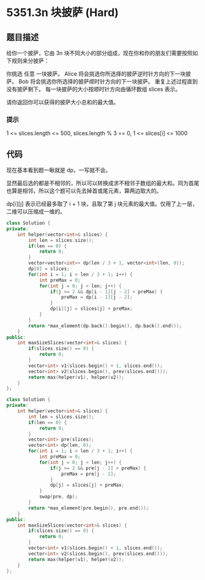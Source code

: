 # 5351.3n 块披萨 (Hard)

## 题目描述

给你一个披萨，它由 3n 块不同大小的部分组成，现在你和你的朋友们需要按照如下规则来分披萨：

你挑选 任意 一块披萨。
Alice 将会挑选你所选择的披萨逆时针方向的下一块披萨。
Bob 将会挑选你所选择的披萨顺时针方向的下一块披萨。
重复上述过程直到没有披萨剩下。
每一块披萨的大小按顺时针方向由循环数组 slices 表示。

请你返回你可以获得的披萨大小总和的最大值。

### 提示

1 <= slices.length <= 500, slices.length % 3 == 0, 1 <= slices[i] <= 1000

## 代码

现在基本看到题一瞅就是 dp，一写就不会。

显然最后选的都是不相邻的，所以可以转换成求不相邻子数组的最大和。同为首尾也算是相邻，所以这个题可以先去掉首或尾元素，算两边取大的。

dp[i][j] 表示已经最多取了 i + 1 块，且取了第 j 块元素的最大值。仅用了上一层，二维可以压缩成一维的。

```c++ tab="二维 dp"
class Solution {
private:
    int helper(vector<int>& slices) {
        int len = slices.size();
        if(len == 0) {
            return 0;
        }
        vector<vector<int>> dp(len / 3 + 1, vector<int>(len, 0));
        dp[0] = slices;
        for(int i = 1; i < len / 3 + 1; i++) {
            int preMax = 0;
            for(int j = 0; j < len; j++) {
                if(j >= 2 && dp[i - 1][j - 2] > preMax) {
                    preMax = dp[i - 1][j - 2];
                }
                dp[i][j] = slices[j] + preMax;
            }
        }
        return *max_element(dp.back().begin(), dp.back().end());
    }
public:
    int maxSizeSlices(vector<int>& slices) {
        if(slices.size() == 0) {
            return 0;
        }
        vector<int> v1(slices.begin() + 1, slices.end());
        vector<int> v2(slices.begin(), prev(slices.end()));
        return max(helper(v1), helper(v2));
    }
};
```

```c++ tab="一维 dp"
class Solution {
private:
    int helper(vector<int>& slices) {
        int len = slices.size();
        if(len == 0) {
            return 0;
        }
        vector<int> pre(slices);
        vector<int> dp(len, 0);
        for(int i = 1; i < len / 3 + 1; i++) {
            int preMax = 0;
            for(int j = 0; j < len; j++) {
                if(j >= 2 && pre[j - 2] > preMax) {
                    preMax = pre[j - 2];
                }
                dp[j] = slices[j] + preMax;
            }
            swap(pre, dp);
        }
        return *max_element(pre.begin(), pre.end());
    }
public:
    int maxSizeSlices(vector<int>& slices) {
        if(slices.size() == 0) {
            return 0;
        }
        vector<int> v1(slices.begin() + 1, slices.end());
        vector<int> v2(slices.begin(), prev(slices.end()));
        return max(helper(v1), helper(v2));
    }
};
```